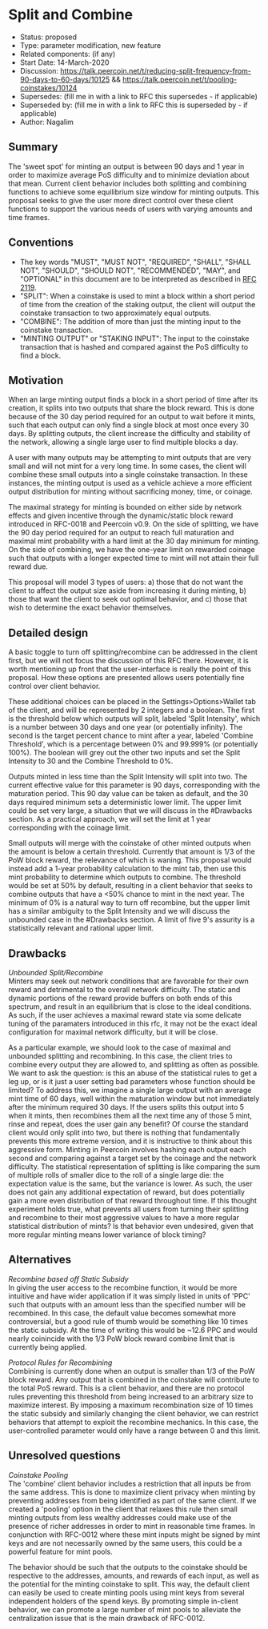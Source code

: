 # Split and Combine

- Status: proposed
- Type: parameter modification, new feature
- Related components: (if any)
- Start Date: 14-March-2020
- Discussion: https://talk.peercoin.net/t/reducing-split-frequency-from-90-days-to-60-days/10125  &&  https://talk.peercoin.net/t/pooling-coinstakes/10124
- Supersedes: (fill me in with a link to RFC this supersedes - if applicable)
- Superseded by: (fill me in with a link to RFC this is superseded by - if applicable)
- Author: Nagalim

## Summary

The 'sweet spot' for minting an output is between 90 days and 1 year in order to maximize average PoS difficulty and to minimize deviation about that mean.
Current client behavior includes both splitting and combining functions to achieve some equilibrium size window for minting outputs.
This proposal seeks to give the user more direct control over these client functions to support the various needs of users with varying amounts and time frames.

## Conventions
- The key words "MUST", "MUST NOT", "REQUIRED", "SHALL", "SHALL NOT", "SHOULD", "SHOULD NOT", "RECOMMENDED", "MAY", and "OPTIONAL" in this document are to be interpreted as described in [RFC 2119](http://tools.ietf.org/html/rfc2119).
- "SPLIT": When a coinstake is used to mint a block within a short period of time from the creation of the staking output, the client will output the coinstake transaction to two approximately equal outputs.
- "COMBINE": The addition of more than just the minting input to the coinstake transaction.
- "MINTING OUTPUT" or "STAKING INPUT": The input to the coinstake transaction that is hashed and compared against the PoS difficulty to find a block.

## Motivation

When an large minting output finds a block in a short period of time after its creation, it splits into two outputs that share the block reward.
This is done because of the 30 day period required for an output to wait before it mints, such that each output can only find a single block at most once every 30 days.
By splitting outputs, the client increase the difficulty and stability of the network, allowing a single large user to find multiple blocks a day.

A user with many outputs may be attempting to mint outputs that are very small and will not mint for a very long time.
In some cases, the client will combine these small outputs into a single coinstake transaction.
In these instances, the minting output is used as a vehicle achieve a more efficient output distribution for minting without sacrificing money, time, or coinage.

The maximal strategy for minting is bounded on either side by network effects and given incentive through the dynamic/static block reward introduced in RFC-0018 and Peercoin v0.9.
On the side of splitting, we have the 90 day period required for an output to reach full maturation and maximal mint probability with a hard limit at the 30 day minimum for minting.
On the side of combining, we have the one-year limit on rewarded coinage such that outputs with a longer expected time to mint will not attain their full reward due.

This proposal will model 3 types of users: a) those that do not want the client to affect the output size aside from increasing it during minting, b) those that want the client to seek out optimal behavior, and c) those that wish to determine the exact behavior themselves.

## Detailed design

A basic toggle to turn off splitting/recombine can be addressed in the client first, but we will not focus the discussion of this RFC there.
However, it is worth mentioning up front that the user-interface is really the point of this proposal.
How these options are presented allows users potentially fine control over client behavior.

These additional choices can be placed in the Settings>Options>Wallet tab of the client, and will be represented by 2 integers and a boolean.
The first is the threshold below which outputs will split, labeled 'Split Intensity', which is a number between 30 days and one year (or potentially infinity).
The second is the target percent chance to mint after a year, labeled 'Combine Threshold', which is a percentage between 0% and 99.999% (or potentially 100%).
The boolean will grey out the other two inputs and set the Split Intensity to 30 and the Combine Threshold to 0%.

Outputs minted in less time than the Split Intensity will split into two.
The current effective value for this parameter is 90 days, corresponding with the maturation period.
This 90 day value can be taken as default, and the 30 days required minimum sets a deterministic lower limit.
The upper limit could be set very large, a situation that we will discuss in the #Drawbacks section.
As a practical approach, we will set the limit at 1 year corresponding with the coinage limit.

Small outputs will merge with the coinstake of other minted outputs when the amount is below a certain threshold.
Currently that amount is 1/3 of the PoW block reward, the relevance of which is waning.
This proposal would instead add a 1-year probability calculation to the mint tab, then use this mint probability to determine which outputs to combine.
The threshold would be set at 50% by default, resulting in a client behavior that seeks to combine outputs that have a <50% chance to mint in the next year.
The minimum of 0% is a natural way to turn off recombine, but the upper limit has a similar ambiguity to the Split Intensity and we will discuss the unbounded case in the #Drawbacks section.
A limit of five 9's assurity is a statistically relevant and rational upper limit.

## Drawbacks

*Unbounded Split/Recombine*  
Minters may seek out network conditions that are favorable for their own reward and detrimental to the overall network difficulty.
The static and dynamic portions of the reward provide buffers on both ends of this spectrum, and result in an equilibrium that is close to the ideal conditions.
As such, if the user achieves a maximal reward state via some delicate tuning of the paramaters introduced in this rfc, it may not be the exact ideal configuration for maximal network difficulty, but it will be close.

As a particular example, we should look to the case of maximal and unbounded splitting and recombining.
In this case, the client tries to combine every output they are allowed to, and splitting as often as possible.
We want to ask the question: is this an abuse of the statistical rules to get a leg up, or is it just a user setting bad parameters whose function should be limited?
To address this, we imagine a single large output with an average mint time of 60 days, well within the maturation window but not immediately after the minimum required 30 days.
If the users splits this output into 5 when it mints, then recombines them all the next time any of those 5 mint, rinse and repeat, does the user gain any benefit?
Of course the standard client would only split into two, but there is nothing that fundamentally prevents this more extreme version, and it is instructive to think about this aggressive form.
Minting in Peercoin involves hashing each output each second and comparing against a target set by the coinage and the network difficulty.
The statistical representation of splitting is like comparing the sum of multiple rolls of smaller dice to the roll of a single large die: the expectation value is the same, but the variance is lower.
As such, the user does not gain any additional expectation of reward, but does potentially gain a more even distribution of that reward throughout time.
If this thought experiment holds true, what prevents all users from turning their splitting and recombine to their most aggressive values to have a more regular statistical distribution of mints?  Is that behavior even undesired, given that more regular minting means lower variance of block timing?

## Alternatives

*Recombine based off Static Subsidy*  
In giving the user access to the recombine function, it would be more intuitive and have wider application if it was simply listed in units of 'PPC' such that outputs with an amount less than the specified number will be recombined.
In this case, the default value becomes somewhat more controversial, but a good rule of thumb would be something like 10 times the static subsidy.  At the time of writing this would be ~12.6 PPC and would nearly coinincide with the 1/3 PoW block reward combine limit that is currently being applied.

*Protocol Rules for Recombining*  
Combining is currently done when an output is smaller than 1/3 of the PoW block reward.
Any output that is combined in the coinstake will contribute to the total PoS reward.
This is a client behavior, and there are no protocol rules preventing this threshold from being increased to an arbitrary size to maximize interest.
By imposing a maximum recombination size of 10 times the static subsidy and similarly changing the client behavior, we can restrict behaviors that attempt to exploit the recombine mechanics.
In this case, the user-controlled parameter would only have a range between 0 and this limit.

## Unresolved questions

*Coinstake Pooling*  
The 'combine' client behavior includes a restriction that all inputs be from the same address.
This is done to maximize client privacy when minting by preventing addresses from being identified as part of the same client.
If we created a 'pooling' option in the client that relaxes this rule then small minting outputs from less wealthy addresses could make use of the presence of richer addresses in order to mint in reasonable time frames.
In conjunction with RFC-0012 where these mint inputs might be signed by mint keys and are not necessarily owned by the same users, this could be a powerful feature for mint pools.

The behavior should be such that the outputs to the coinstake should be respective to the addresses, amounts, and rewards of each input, as well as the potential for the minting coinstake to split.
This way, the default client can easily be used to create minting pools using mint keys from several independent holders of the spend keys.
By promoting simple in-client behavior, we can promote a large number of mint pools to alleviate the centralization issue that is the main drawback of RFC-0012.
